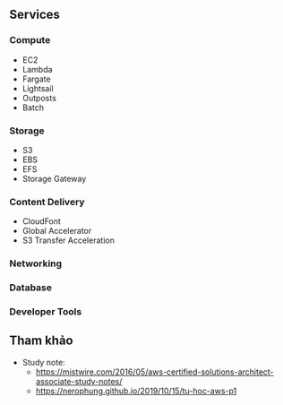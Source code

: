 ## Services

### Compute

- EC2
- Lambda
- Fargate
- Lightsail
- Outposts
- Batch

### Storage

- S3
- EBS
- EFS
- Storage Gateway

### Content Delivery

- CloudFont
- Global Accelerator
- S3 Transfer Acceleration

### Networking

### Database

### Developer Tools

###

## Tham khảo

- Study note:
  - https://mistwire.com/2016/05/aws-certified-solutions-architect-associate-study-notes/
  - https://nerophung.github.io/2019/10/15/tu-hoc-aws-p1
